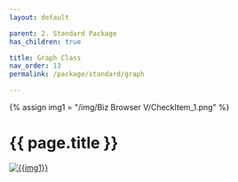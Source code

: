 ```yaml
---
layout: default

parent: 2. Standard Package
has_children: true

title: Graph Class
nav_order: 13
permalink: /package/standard/graph

---
```

{% assign img1 = "/img/Biz Browser V/CheckItem_1.png" %}

# {{ page.title }}

<a href="{{ img1 }}" target="_blank"> <img src="{{ img1 }}" alt="{{img1}}"></a>